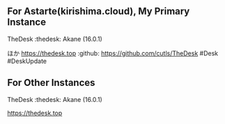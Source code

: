## For Astarte(kirishima.cloud), My Primary Instance

TheDesk :thedesk: Akane (16.0.1)  

ほか
https://thedesk.top
 :github: https://github.com/cutls/TheDesk #Desk #DeskUpdate

 ## For Other Instances

TheDesk :thedesk: Akane (16.0.1)  

https://thedesk.top